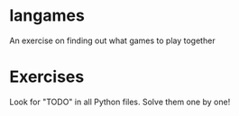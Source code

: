 # langames
An exercise on finding out what games to play together

# Exercises

Look for "TODO" in all Python files. Solve them one by one!
